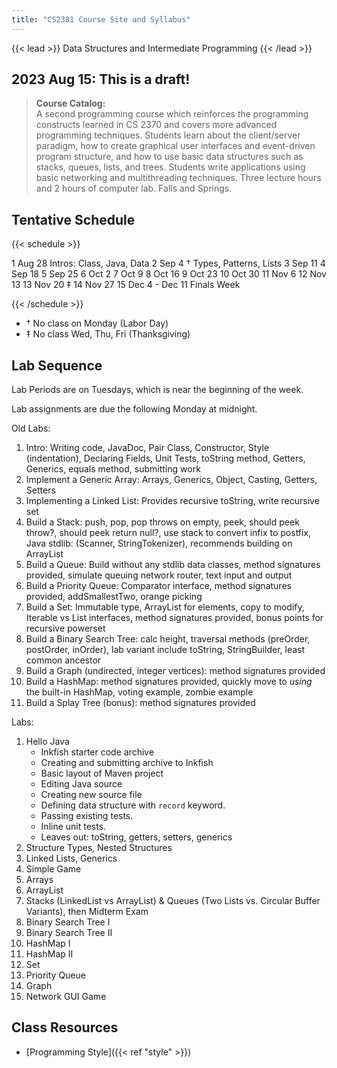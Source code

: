 ```yaml
---
title: "CS2381 Course Site and Syllabus"
---
```


{{< lead >}}
Data Structures and Intermediate Programming
{{< /lead >}}

<h2>2023 Aug 15: This is a draft!</h2>

<blockquote>
<b>Course Catalog:</b><br>
A second programming course which reinforces the programming
constructs learned in CS 2370 and covers more advanced programming
techniques. Students learn about the client/server paradigm, how to
create graphical user interfaces and event-driven program structure,
and how to use basic data structures such as stacks, queues, lists,
and trees. Students write applications using basic networking and
multithreading techniques. Three lecture hours and 2 hours of computer
lab. Falls and Springs.
</blockquote>

## Tentative Schedule

{{< schedule >}}

<tr>
	<td>1</td>
	<td>Aug 28</td>
	<td>Intros: Class, Java, Data</td>
	<td></td>
</tr>
<tr>
	<td>2</td>
	<td>Sep 4 †</td>
	<td>Types, Patterns, Lists</td>
	<td></td>
</tr>
<tr>
	<td>3</td>
	<td>Sep 11</td>
	<td></td>
	<td></td>
</tr>
<tr>
	<td>4</td>
	<td>Sep 18</td>
	<td></td>
	<td></td>
</tr>
<tr>
	<td>5</td>
	<td>Sep 25</td>
	<td></td>
	<td></td>
</tr>
<tr>
	<td>6</td>
	<td>Oct 2</td>
	<td></td>
	<td></td>
</tr>
<tr>
	<td>7</td>
	<td>Oct 9</td>
	<td></td>
	<td></td>
</tr>
<tr>
	<td>8</td>
	<td>Oct 16</td>
	<td></td>
	<td></td>
</tr>
<tr>
	<td>9</td>
	<td>Oct 23</td>
	<td></td>
	<td></td>
</tr>
<tr>
	<td>10</td>
	<td>Oct 30</td>
	<td></td>
	<td></td>
</tr>
<tr>
	<td>11</td>
	<td>Nov 6</td>
	<td></td>
	<td></td>
</tr>
<tr>
	<td>12</td>
	<td>Nov 13</td>
	<td></td>
	<td></td>
</tr>
<tr>
	<td>13</td>
	<td>Nov 20 ‡</td>
	<td></td>
	<td></td>
</tr>
<tr>
	<td>14</td>
	<td>Nov 27</td>
	<td></td>
	<td></td>
</tr>
<tr>
	<td>15</td>
	<td>Dec 4</td>
	<td></td>
	<td></td>
</tr>
<tr>
	<td>-</td>
	<td>Dec 11</td>
	<td colspan="2">Finals Week</td>
</tr>

{{< /schedule >}}

 - † No class on Monday (Labor Day)
 - ‡ No class Wed, Thu, Fri (Thanksgiving)

## Lab Sequence

Lab Periods are on Tuesdays, which is near the beginning of the week.

Lab assignments are due the following Monday at midnight.

Old Labs:

 1. Intro: 
    Writing code, JavaDoc, Pair Class, Constructor, Style (indentation), Declaring
    Fields, Unit Tests, toString method, Getters, Generics, equals method, 
	submitting work
 1. Implement a Generic Array:
    Arrays, Generics, Object, Casting, Getters, Setters
 1. Implementing a Linked List:
    Provides recursive toString, write recursive set
 1. Build a Stack:
    push, pop, pop throws on empty, peek, should peek throw?, should peek return null?,
	use stack to convert infix to postfix, Java stdlib: (Scanner, StringTokenizer),
	recommends building on ArrayList
 1. Build a Queue: 
    Build without any stdlib data classes, method signatures provided, simulate
	queuing network router, text input and output
 1. Build a Priority Queue:	
	Comparator interface, method signatures provided, addSmallestTwo, orange picking
 1. Build a Set:
    Immutable type, ArrayList for elements, copy to modify, Iterable vs List interfaces,
	method signatures provided, bonus points for recursive powerset
 1. Build a Binary Search Tree:
    calc height, traversal methods (preOrder, postOrder, inOrder), lab variant include
	toString, StringBuilder, least common ancestor
 1. Build a Graph (undirected, integer vertices):
    method signatures provided
 1. Build a HashMap:
    method signatures provided, quickly move to *using* the built-in HashMap,
	voting example, zombie example
 1. Build a Splay Tree (bonus):
    method signatures provided

Labs:

 1. Hello Java
    - Inkfish starter code archive
	- Creating and submitting archive to Inkfish
	- Basic layout of Maven project
	- Editing Java source
    - Creating new source file
	- Defining data structure with ```record``` keyword.
	- Passing existing tests.
	- Inline unit tests.
	- Leaves out: toString, getters, setters, generics
 1. Structure Types, Nested Structures
 1. Linked Lists, Generics
 1. Simple Game
 1. Arrays
 1. ArrayList
 1. Stacks (LinkedList vs ArrayList) & Queues (Two Lists vs. Circular Buffer Variants), 
    then Midterm Exam
 1. Binary Search Tree I
 1. Binary Search Tree II
 1. HashMap I
 1. HashMap II
 1. Set
 1. Priority Queue
 1. Graph
 1. Network GUI Game

## Class Resources

 - [Programming Style]({{< ref "style" >}})
